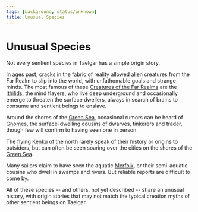 ```yaml
---
tags: [background, status/unknown]
title: Unusual Species
---
```



# Unusual Species

Not every sentient species in Taelgar has a simple origin story. 

In ages past, cracks in the fabric of reality allowed alien creatures from the Far Realm to slip into the world, with unfathomable goals and strange minds. The most famous of these [Creatures of the Far Realms](<creatures-of-the-far-realms/creatures-of-the-far-realms.md>) are the [Ithilids](<creatures-of-the-far-realms/ithilids.md>), the mind flayers, who live deep underground and occasionally emerge to threaten the surface dwellers, always in search of brains to consume and sentient beings to enslave. 

Around the shores of the [Green Sea](<../../gazetteer/green-sea.md>), occasional rumors can be heard of [Gnomes](<gnomes/gnomes.md>), the surface-dwelling cousins of dwarves, tinkerers and trader, though few will confirm to having seen one in person. 

The flying [Kenku](<kenku/kenku.md>) of the north rarely speak of their history or origins to outsiders, but can often be seen soaring over the cities on the shores of the [Green Sea](<../../gazetteer/green-sea.md>). 

Many sailors claim to have seen the aquatic [Merfolk](<merfolk/merfolk.md>), or their semi-aquatic cousins who dwell in swamps and rivers. But reliable reports are difficult to come by. 

All of these species -- and others, not yet described -- share an unusual history, with origin stories that may not match the typical creation myths of other sentient beings on Taelgar.